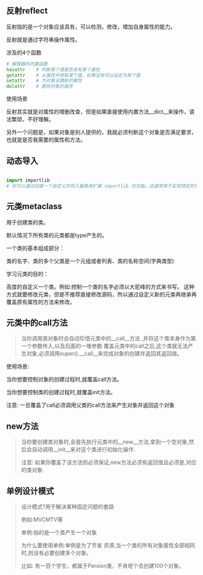 ## 反射reflect

反射指的是一个对象应该具有，可以检测，修改，增加自身属性的能力。

反射就是通过字符串操作属性。

涉及的4个函数

```python
# 解释器的内置函数
hasattr    # 判断某个值是否具有某个属性 
getattr    # 从属性中获取某个值，如果没有可以设定为某个值
setattr    # 为对象设置新的属性
delattr    # 删除对象的属性
```

 使用场景

反射其实就是对属性的增删改查，但是如果直接使用内置方法__dict__来操作，语法繁琐，不好理解。

另外一个问题是，如果对象是别人提供的，我就必须判断这个对象是否满足要求，也就是是否我需要的属性和方法。

## 动态导入

```python

import importlib
# 你可以通过创建一个自定义的导入器类来扩展 importlib 的功能。这通常用于实现特定的导入逻辑，例如从非标准位置加载模块。

```

## 元类metaclass

用于创建类的类。

默认情况下所有类的元类都是type产生的。

一个类的基本组成部分：

类的名字、类的多个父类是一个元组或者列表、类的名称空间(字典类型)

学习元类的目的：

高度的自定义一个类。例如:控制一个类的名字必须以大驼峰的方式来书写。 这种方式就要修改元类，但是不推荐直接修改源码，所以通过自定义新的元类再继承再覆盖原有属性的方法来修改。

## 元类中的call方法

> 当你调用类对象时会自动珍惜元类中的__call__方法 ,并将这个类本身作为第一个参数传入,以及后面的一堆参数 覆盖元类中的call之后,这个类就无法产生对象,必须调用super().__call__来完成对象的创建并返回其返回值。

使用场景:

当你想要控制对象的创建过程时,就覆盖call方法。

当你想要控制类的创建过程时,就覆盖init方法。

注意: 一旦覆盖了call必须调用父类的call方法来产生对象并返回这个对象 


## new方法

> 当你要创建类对象时,会首先执行元类中的__new__方法,拿到一个空对象,然后会自动调用__init__来对这个类进行初始化操作.
> 
> 注意: 如果你覆盖了该方法则必须保证,new方法必须有返回值且必须是,对应的类对象.
>

## 单例设计模式

> 设计模式?用于解决某种固定问题的套路
> 
> 例如:MVCMTV等
> 
> 单例:指的是一个类产生一个对象
> 
> 为什么要使用单例:单例是为了节省 资源,当一个类的所有对象属性全部相同时,则没有必要创建多个对象。
> 
> 比如: 有一百个学生，都属于Persion类，不肯呢个去创建100个对象。